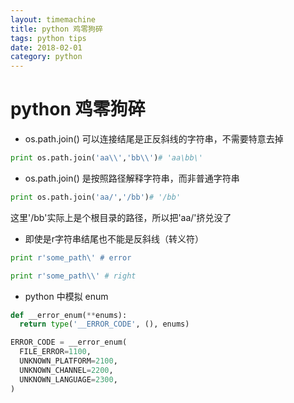 ```yaml
---
layout: timemachine
title: python 鸡零狗碎
tags: python tips
date: 2018-02-01
category: python
---
```

# python 鸡零狗碎

 * os.path.join() 可以连接结尾是正反斜线的字符串，不需要特意去掉
 ```python
 print os.path.join('aa\\','bb\\')# 'aa\bb\'
 ```

 * os.path.join() 是按照路径解释字符串，而非普通字符串
  ```python
  print os.path.join('aa/','/bb')# '/bb'
  ```
  这里'/bb'实际上是个根目录的路径，所以把'aa/'挤兑没了

 * 即使是r字符串结尾也不能是反斜线（转义符）
  ```python
  print r'some_path\' # error
  ```
   ```python
   print r'some_path\\' # right
   ```

 * python 中模拟 enum  
  ```python
  def __error_enum(**enums):
    return type('__ERROR_CODE', (), enums)
 
  ERROR_CODE = __error_enum(
    FILE_ERROR=1100,
    UNKNOWN_PLATFORM=2100,
    UNKNOWN_CHANNEL=2200, 
    UNKNOWN_LANGUAGE=2300,
  )
  ```
